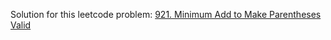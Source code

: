 Solution for this leetcode problem: [921. Minimum Add to Make Parentheses Valid](https://leetcode.com/problems/minimum-add-to-make-parentheses-valid)
